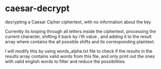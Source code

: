 # caesar-decrypt

decrypting a Caesar Cipher ciphertext, with no information about the key

Currently its looping through all letters inside the ciphertext, processing the current character, shifting it back by i'th value , and adding it to the result array where contains the all possible shifts and its corresponding plaintext.

I will modify this by using words_alpha.txt file to check if the results in the results array contains valid words from this file, and only print out the ones with valid english words to filter and reduce the possibilities.
